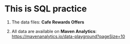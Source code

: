 # This is SQL practice

1. The data files: **Cafe Rewards Offers**

2. All data are available on **Maven Analytics**: https://mavenanalytics.io/data-playground?pageSize=10

